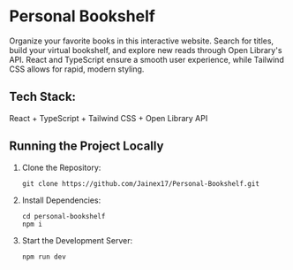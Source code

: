 # Personal Bookshelf

Organize your favorite books in this interactive website. Search for titles, build your virtual bookshelf, and explore new reads through Open Library's API. React and TypeScript ensure a smooth user experience, while Tailwind CSS allows for rapid, modern styling.

## Tech Stack: 

React + TypeScript + Tailwind CSS + Open Library API

## Running the Project Locally

1. Clone the Repository:

   ```
   git clone https://github.com/Jainex17/Personal-Bookshelf.git
   ```
   
2. Install Dependencies:
   ```
   cd personal-bookshelf
   npm i
   ```
3. Start the Development Server:
   ```
   npm run dev
   ```

   
